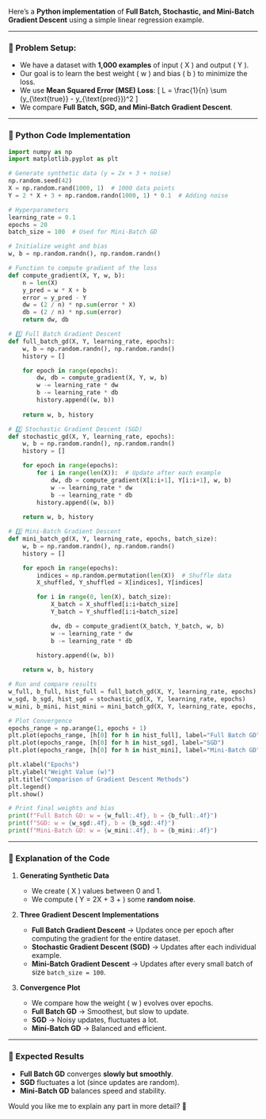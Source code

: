 Here’s a **Python implementation** of **Full Batch, Stochastic, and Mini-Batch Gradient Descent** using a simple linear regression example.  

---

### **🔹 Problem Setup:**

- We have a dataset with **1,000 examples** of input \( X \) and output \( Y \).
- Our goal is to learn the best weight \( w \) and bias \( b \) to minimize the loss.
- We use **Mean Squared Error (MSE) Loss**:
  \[
  L = \frac{1}{n} \sum (y_{\text{true}} - y_{\text{pred}})^2
  \]
- We compare **Full Batch, SGD, and Mini-Batch Gradient Descent**.

---

### **🔹 Python Code Implementation**

```python
import numpy as np
import matplotlib.pyplot as plt

# Generate synthetic data (y = 2x + 3 + noise)
np.random.seed(42)
X = np.random.rand(1000, 1)  # 1000 data points
Y = 2 * X + 3 + np.random.randn(1000, 1) * 0.1  # Adding noise

# Hyperparameters
learning_rate = 0.1
epochs = 20
batch_size = 100  # Used for Mini-Batch GD

# Initialize weight and bias
w, b = np.random.randn(), np.random.randn()

# Function to compute gradient of the loss
def compute_gradient(X, Y, w, b):
    n = len(X)
    y_pred = w * X + b
    error = y_pred - Y
    dw = (2 / n) * np.sum(error * X)
    db = (2 / n) * np.sum(error)
    return dw, db

# 1️⃣ Full Batch Gradient Descent
def full_batch_gd(X, Y, learning_rate, epochs):
    w, b = np.random.randn(), np.random.randn()
    history = []

    for epoch in range(epochs):
        dw, db = compute_gradient(X, Y, w, b)
        w -= learning_rate * dw
        b -= learning_rate * db
        history.append((w, b))
    
    return w, b, history

# 2️⃣ Stochastic Gradient Descent (SGD)
def stochastic_gd(X, Y, learning_rate, epochs):
    w, b = np.random.randn(), np.random.randn()
    history = []

    for epoch in range(epochs):
        for i in range(len(X)):  # Update after each example
            dw, db = compute_gradient(X[i:i+1], Y[i:i+1], w, b)
            w -= learning_rate * dw
            b -= learning_rate * db
        history.append((w, b))
    
    return w, b, history

# 3️⃣ Mini-Batch Gradient Descent
def mini_batch_gd(X, Y, learning_rate, epochs, batch_size):
    w, b = np.random.randn(), np.random.randn()
    history = []

    for epoch in range(epochs):
        indices = np.random.permutation(len(X))  # Shuffle data
        X_shuffled, Y_shuffled = X[indices], Y[indices]

        for i in range(0, len(X), batch_size):
            X_batch = X_shuffled[i:i+batch_size]
            Y_batch = Y_shuffled[i:i+batch_size]

            dw, db = compute_gradient(X_batch, Y_batch, w, b)
            w -= learning_rate * dw
            b -= learning_rate * db

        history.append((w, b))
    
    return w, b, history

# Run and compare results
w_full, b_full, hist_full = full_batch_gd(X, Y, learning_rate, epochs)
w_sgd, b_sgd, hist_sgd = stochastic_gd(X, Y, learning_rate, epochs)
w_mini, b_mini, hist_mini = mini_batch_gd(X, Y, learning_rate, epochs, batch_size)

# Plot Convergence
epochs_range = np.arange(1, epochs + 1)
plt.plot(epochs_range, [h[0] for h in hist_full], label="Full Batch GD")
plt.plot(epochs_range, [h[0] for h in hist_sgd], label="SGD")
plt.plot(epochs_range, [h[0] for h in hist_mini], label="Mini-Batch GD")

plt.xlabel("Epochs")
plt.ylabel("Weight Value (w)")
plt.title("Comparison of Gradient Descent Methods")
plt.legend()
plt.show()

# Print final weights and bias
print(f"Full Batch GD: w = {w_full:.4f}, b = {b_full:.4f}")
print(f"SGD: w = {w_sgd:.4f}, b = {b_sgd:.4f}")
print(f"Mini-Batch GD: w = {w_mini:.4f}, b = {b_mini:.4f}")
```

---

### **🔹 Explanation of the Code**

1. **Generating Synthetic Data**  
   - We create \( X \) values between 0 and 1.
   - We compute \( Y = 2X + 3 + \) some **random noise**.

2. **Three Gradient Descent Implementations**  
   - **Full Batch Gradient Descent** → Updates once per epoch after computing the gradient for the entire dataset.
   - **Stochastic Gradient Descent (SGD)** → Updates after each individual example.
   - **Mini-Batch Gradient Descent** → Updates after every small batch of size `batch_size = 100`.

3. **Convergence Plot**  
   - We compare how the weight \( w \) evolves over epochs.
   - **Full Batch GD** → Smoothest, but slow to update.
   - **SGD** → Noisy updates, fluctuates a lot.
   - **Mini-Batch GD** → Balanced and efficient.

---

### **🔹 Expected Results**

- **Full Batch GD** converges **slowly but smoothly**.
- **SGD** fluctuates a lot (since updates are random).
- **Mini-Batch GD** balances speed and stability.

Would you like me to explain any part in more detail? 🚀
